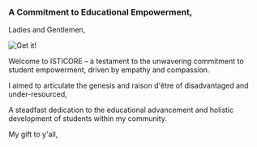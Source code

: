 ### A Commitment to Educational Empowerment,
Ladies and Gentlemen,

![Get it!](https://github.com/yaya2devops/bachelor-guide/blob/main/docs/lifeline/mission.png)

Welcome to ISTICORE – a testament to the unwavering commitment to student empowerment, driven by empathy and compassion.

I aimed to articulate the genesis and raison d'être of disadvantaged and under-resourced, 

A steadfast dedication to the educational advancement and holistic development of students within my community.



My gift to y'all,

